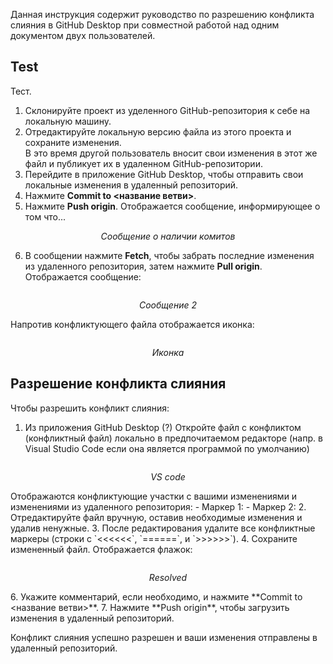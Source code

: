 Данная инструкция содержит руководство по разрешению конфликта слияния в GitHub Desktop при совместной работой над одним документом двух пользователей.

## Test

Тест.

1. Склонируйте проект из уделенного GitHub-репозитория к себе на локальную машину.  
2. Отредактируйте локальную версию файла из этого проекта и сохраните изменения. <br>В это время другой пользователь вносит свои изменения в этот же файл и публикует их в удаленном GitHub-репозитории.
3. Перейдите в приложение GitHub Desktop, чтобы отправить свои локальные изменения в  удаленный репозиторий.
4. Нажмите **Commit to <название ветви>**.
5. Нажмите **Push origin**.  Отображается сообщение, информирующее о том что...

<center><a href='https://svgshare.com/s/1C3u' ><img src='https://svgshare.com/i/1C3u.svg' title='' /></a></center>

<center><i>Сообщение о наличии комитов</i></center>

6. В сообщении нажмите **Fetch**, чтобы забрать последние изменения из удаленного репозитория, затем нажмите **Pull origin**. <br> Отображается сообщение:  
<p><center><a href='https://svgshare.com/s/1C5W' ><img src='https://svgshare.com/i/1C5W.svg' title='' /></a></center>
<p><center><i>Сообщение 2</i></center><p>
Напротив конфликтующего файла отображается иконка:
<p><center><a href='https://svgshare.com/s/1C5t' ><img src='https://svgshare.com/i/1C5t.svg' title='' /></a></center>
<p><center><i>Иконка</i></center>

## Разрешение конфликта слияния

Чтобы разрешить конфликт слияния:

1.  Из приложения GitHub Desktop (?) Откройте файл с конфликтом (конфликтный файл) локально в предпочитаемом редакторе (напр. в Visual Studio Code если она является программой по умолчанию)
<p><center><a href='https://svgshare.com/s/1C5c' ><img src='https://svgshare.com/i/1C5c.svg' title='' /></a></center>
<p><center><i>VS code</i></center>
<p> Отображаются конфликтующие участки с вашими изменениями и изменениями из удаленного репозитория:
- Маркер 1:
- Маркер 2:
2. Отредактируйте файл вручную, оставив необходимые изменения и удалив ненужные.
3. После редактирования удалите все конфликтные маркеры (строки с `<<<<<<`, `======`, и `>>>>>>`).
4. Сохраните измененный файл. Отображается флажок:
<p><center><a href='https://svgshare.com/s/1C5s' ><img src='https://svgshare.com/i/1C5s.svg' title='' /></a></center>
<p><center><i>Resolved</i></center><p>
6. Укажите комментарий, если необходимо, и нажмите **Commit to <название ветви>**.
7. Нажмите **Push origin**, чтобы загрузить изменения в удаленный репозиторий.

Конфликт слияния успешно разрешен и ваши изменения отправлены в удаленный репозиторий. 


